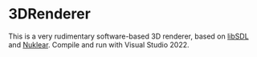 # 3DRenderer
This is a very rudimentary software-based 3D renderer, based on [libSDL](https://www.libsdl.org) and [Nuklear](https://github.com/Immediate-Mode-UI/Nuklear). 
Compile and run with Visual Studio 2022.
